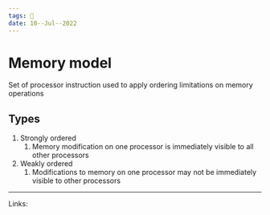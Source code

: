 ```yaml
---
tags: 🌱
date: 10--Jul--2022
---
```


# Memory model

Set of processor instruction used to apply ordering limitations on memory operations

## Types

1. Strongly ordered
    1. Memory modification on one processor is immediately visible to all other processors
2. Weakly ordered
    1. Modifications to memory on one processor may not be immediately visible to other processors

---
Links: 